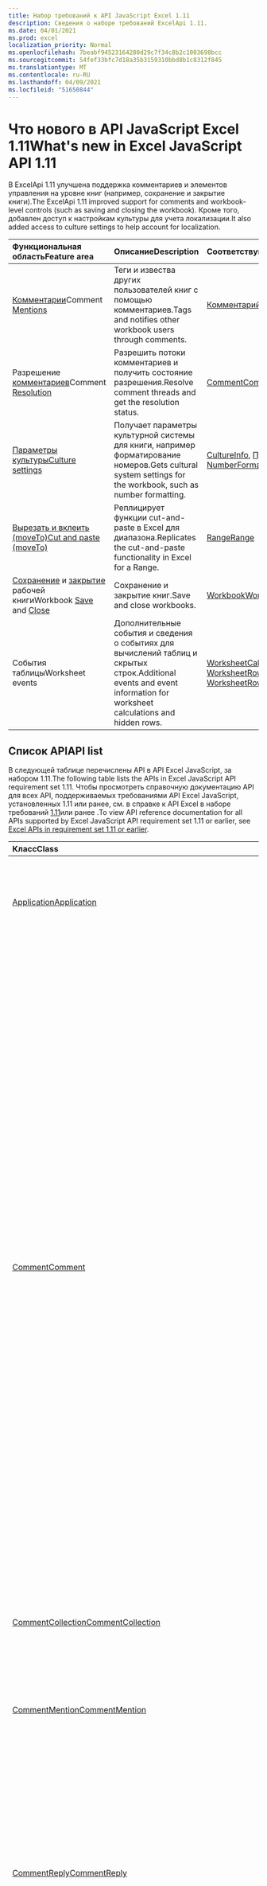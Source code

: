 ```yaml
---
title: Набор требований к API JavaScript Excel 1.11
description: Сведения о наборе требований ExcelApi 1.11.
ms.date: 04/01/2021
ms.prod: excel
localization_priority: Normal
ms.openlocfilehash: 7beabf94523164280d29c7f34c8b2c1003698bcc
ms.sourcegitcommit: 54fef33bfc7d18a35b3159310bbd8b1c8312f845
ms.translationtype: MT
ms.contentlocale: ru-RU
ms.lasthandoff: 04/09/2021
ms.locfileid: "51650844"
---
```

# <a name="whats-new-in-excel-javascript-api-111"></a><span data-ttu-id="2a433-103">Что нового в API JavaScript Excel 1.11</span><span class="sxs-lookup"><span data-stu-id="2a433-103">What's new in Excel JavaScript API 1.11</span></span>

<span data-ttu-id="2a433-104">В ExcelApi 1.11 улучшена поддержка комментариев и элементов управления на уровне книг (например, сохранение и закрытие книги).</span><span class="sxs-lookup"><span data-stu-id="2a433-104">The ExcelApi 1.11 improved support for comments and workbook-level controls (such as saving and closing the workbook).</span></span> <span data-ttu-id="2a433-105">Кроме того, добавлен доступ к настройкам культуры для учета локализации.</span><span class="sxs-lookup"><span data-stu-id="2a433-105">It also added access to culture settings to help account for localization.</span></span>

| <span data-ttu-id="2a433-106">Функциональная область</span><span class="sxs-lookup"><span data-stu-id="2a433-106">Feature area</span></span> | <span data-ttu-id="2a433-107">Описание</span><span class="sxs-lookup"><span data-stu-id="2a433-107">Description</span></span> | <span data-ttu-id="2a433-108">Соответствующие объекты</span><span class="sxs-lookup"><span data-stu-id="2a433-108">Relevant objects</span></span> |
|:--- |:--- |:--- |
| <span data-ttu-id="2a433-109">[Комментарии](../../excel/excel-add-ins-comments.md#mentions)</span><span class="sxs-lookup"><span data-stu-id="2a433-109">Comment [Mentions](../../excel/excel-add-ins-comments.md#mentions)</span></span> |<span data-ttu-id="2a433-110">Теги и извества других пользователей книг с помощью комментариев.</span><span class="sxs-lookup"><span data-stu-id="2a433-110">Tags and notifies other workbook users through comments.</span></span> | <span data-ttu-id="2a433-111">[Комментарий](/javascript/api/excel/excel.comment), [CommentRichContent](/javascript/api/excel/excel.commentrichcontent)</span><span class="sxs-lookup"><span data-stu-id="2a433-111">[Comment](/javascript/api/excel/excel.comment), [CommentRichContent](/javascript/api/excel/excel.commentrichcontent)</span></span> |
| <span data-ttu-id="2a433-112">Разрешение [комментариев](../../excel/excel-add-ins-comments.md#resolve-comment-threads)</span><span class="sxs-lookup"><span data-stu-id="2a433-112">Comment [Resolution](../../excel/excel-add-ins-comments.md#resolve-comment-threads)</span></span> | <span data-ttu-id="2a433-113">Разрешить потоки комментариев и получить состояние разрешения.</span><span class="sxs-lookup"><span data-stu-id="2a433-113">Resolve comment threads and get the resolution status.</span></span> | [<span data-ttu-id="2a433-114">Comment</span><span class="sxs-lookup"><span data-stu-id="2a433-114">Comment</span></span>](/javascript/api/excel/excel.comment) |
| [<span data-ttu-id="2a433-115">Параметры культуры</span><span class="sxs-lookup"><span data-stu-id="2a433-115">Culture settings</span></span>](../../excel/excel-add-ins-workbooks.md#access-application-culture-settings) | <span data-ttu-id="2a433-116">Получает параметры культурной системы для книги, например форматирование номеров.</span><span class="sxs-lookup"><span data-stu-id="2a433-116">Gets cultural system settings for the workbook, such as number formatting.</span></span> | <span data-ttu-id="2a433-117">[CultureInfo](/javascript/api/excel/excel.cultureinfo), [Приложение NumberFormatInfo](/javascript/api/excel/excel.numberformatinfo) [](/javascript/api/excel/excel.application)</span><span class="sxs-lookup"><span data-stu-id="2a433-117">[CultureInfo](/javascript/api/excel/excel.cultureinfo), [NumberFormatInfo](/javascript/api/excel/excel.numberformatinfo) [Application](/javascript/api/excel/excel.application)</span></span> |
| [<span data-ttu-id="2a433-118">Вырезать и вклеить (moveTo)</span><span class="sxs-lookup"><span data-stu-id="2a433-118">Cut and paste (moveTo)</span></span>](../../excel/excel-add-ins-ranges-cut-copy-paste.md) | <span data-ttu-id="2a433-119">Реплицирует функции cut-and-paste в Excel для диапазона.</span><span class="sxs-lookup"><span data-stu-id="2a433-119">Replicates the cut-and-paste functionality in Excel for a Range.</span></span> | [<span data-ttu-id="2a433-120">Range</span><span class="sxs-lookup"><span data-stu-id="2a433-120">Range</span></span>](/javascript/api/excel/excel.range) |
| <span data-ttu-id="2a433-121">[Сохранение](../../excel/excel-add-ins-workbooks.md#save-the-workbook) и [закрытие](../../excel/excel-add-ins-workbooks.md#close-the-workbook) рабочей книги</span><span class="sxs-lookup"><span data-stu-id="2a433-121">Workbook [Save](../../excel/excel-add-ins-workbooks.md#save-the-workbook) and [Close](../../excel/excel-add-ins-workbooks.md#close-the-workbook)</span></span> | <span data-ttu-id="2a433-122">Сохранение и закрытие книг.</span><span class="sxs-lookup"><span data-stu-id="2a433-122">Save and close workbooks.</span></span> | [<span data-ttu-id="2a433-123">Workbook</span><span class="sxs-lookup"><span data-stu-id="2a433-123">Workbook</span></span>](/javascript/api/excel/excel.workbook) |
| <span data-ttu-id="2a433-124">События таблицы</span><span class="sxs-lookup"><span data-stu-id="2a433-124">Worksheet events</span></span> | <span data-ttu-id="2a433-125">Дополнительные события и сведения о событиях для вычислений таблиц и скрытых строк.</span><span class="sxs-lookup"><span data-stu-id="2a433-125">Additional events and event information for worksheet calculations and hidden rows.</span></span> | <span data-ttu-id="2a433-126">[WorksheetCalculatedEventArgs](/javascript/api/excel/excel.worksheetcalculatedeventargs), [WorksheetRowHiddenChangedEventArgs](/javascript/api/excel/excel.worksheetrowhiddenchangedeventargs)</span><span class="sxs-lookup"><span data-stu-id="2a433-126">[WorksheetCalculatedEventArgs](/javascript/api/excel/excel.worksheetcalculatedeventargs), [WorksheetRowHiddenChangedEventArgs](/javascript/api/excel/excel.worksheetrowhiddenchangedeventargs)</span></span> |

## <a name="api-list"></a><span data-ttu-id="2a433-127">Список API</span><span class="sxs-lookup"><span data-stu-id="2a433-127">API list</span></span>

<span data-ttu-id="2a433-128">В следующей таблице перечислены API в API Excel JavaScript, за набором 1.11.</span><span class="sxs-lookup"><span data-stu-id="2a433-128">The following table lists the APIs in Excel JavaScript API requirement set 1.11.</span></span> <span data-ttu-id="2a433-129">Чтобы просмотреть справочную документацию API для всех API, поддерживаемых требованиями API Excel JavaScript, установленных 1.11 или ранее, см. в справке к API Excel в наборе требований [1.11](/javascript/api/excel?view=excel-js-1.11&preserve-view=true)или ранее .</span><span class="sxs-lookup"><span data-stu-id="2a433-129">To view API reference documentation for all APIs supported by Excel JavaScript API requirement set 1.11 or earlier, see [Excel APIs in requirement set 1.11 or earlier](/javascript/api/excel?view=excel-js-1.11&preserve-view=true).</span></span>

| <span data-ttu-id="2a433-130">Класс</span><span class="sxs-lookup"><span data-stu-id="2a433-130">Class</span></span> | <span data-ttu-id="2a433-131">Поля</span><span class="sxs-lookup"><span data-stu-id="2a433-131">Fields</span></span> | <span data-ttu-id="2a433-132">Описание</span><span class="sxs-lookup"><span data-stu-id="2a433-132">Description</span></span> |
|:---|:---|:---|
|[<span data-ttu-id="2a433-133">Application</span><span class="sxs-lookup"><span data-stu-id="2a433-133">Application</span></span>](/javascript/api/excel/excel.application)|[<span data-ttu-id="2a433-134">cultureInfo</span><span class="sxs-lookup"><span data-stu-id="2a433-134">cultureInfo</span></span>](/javascript/api/excel/excel.application#cultureinfo)|<span data-ttu-id="2a433-135">Предоставляет сведения, основанные на текущих параметрах культуры системы.</span><span class="sxs-lookup"><span data-stu-id="2a433-135">Provides information based on current system culture settings.</span></span>|
||[<span data-ttu-id="2a433-136">decimalSeparator</span><span class="sxs-lookup"><span data-stu-id="2a433-136">decimalSeparator</span></span>](/javascript/api/excel/excel.application#decimalseparator)|<span data-ttu-id="2a433-137">Получает строку, используемую в качестве десятичных сепараторов для числевых значений.</span><span class="sxs-lookup"><span data-stu-id="2a433-137">Gets the string used as the decimal separator for numeric values.</span></span>|
||[<span data-ttu-id="2a433-138">thousandsSeparator</span><span class="sxs-lookup"><span data-stu-id="2a433-138">thousandsSeparator</span></span>](/javascript/api/excel/excel.application#thousandsseparator)|<span data-ttu-id="2a433-139">Получает строку, используемую для отдельных групп цифр слева от десятичной для числимых значений.</span><span class="sxs-lookup"><span data-stu-id="2a433-139">Gets the string used to separate groups of digits to the left of the decimal for numeric values.</span></span>|
||[<span data-ttu-id="2a433-140">useSystemSeparators</span><span class="sxs-lookup"><span data-stu-id="2a433-140">useSystemSeparators</span></span>](/javascript/api/excel/excel.application#usesystemseparators)|<span data-ttu-id="2a433-141">Указывает, включены ли системные сепараторы Excel.</span><span class="sxs-lookup"><span data-stu-id="2a433-141">Specifies if the system separators of Excel are enabled.</span></span>|
|[<span data-ttu-id="2a433-142">Comment</span><span class="sxs-lookup"><span data-stu-id="2a433-142">Comment</span></span>](/javascript/api/excel/excel.comment)|[<span data-ttu-id="2a433-143">mentions</span><span class="sxs-lookup"><span data-stu-id="2a433-143">mentions</span></span>](/javascript/api/excel/excel.comment#mentions)|<span data-ttu-id="2a433-144">Получает объекты (например, люди), указанные в комментариях.</span><span class="sxs-lookup"><span data-stu-id="2a433-144">Gets the entities (e.g., people) that are mentioned in comments.</span></span>|
||[<span data-ttu-id="2a433-145">richContent</span><span class="sxs-lookup"><span data-stu-id="2a433-145">richContent</span></span>](/javascript/api/excel/excel.comment#richcontent)|<span data-ttu-id="2a433-146">Получает богатое содержимое комментариев (например, упоминания в комментариях).</span><span class="sxs-lookup"><span data-stu-id="2a433-146">Gets the rich comment content (e.g., mentions in comments).</span></span>|
||[<span data-ttu-id="2a433-147">разрешено</span><span class="sxs-lookup"><span data-stu-id="2a433-147">resolved</span></span>](/javascript/api/excel/excel.comment#resolved)|<span data-ttu-id="2a433-148">Состояние потока комментариев.</span><span class="sxs-lookup"><span data-stu-id="2a433-148">The comment thread status.</span></span>|
||[<span data-ttu-id="2a433-149">updateMentions(contentWithMentions: Excel.CommentRichContent)</span><span class="sxs-lookup"><span data-stu-id="2a433-149">updateMentions(contentWithMentions: Excel.CommentRichContent)</span></span>](/javascript/api/excel/excel.comment#updatementions-contentwithmentions-)|<span data-ttu-id="2a433-150">Обновляет содержимое комментария с помощью специально отформатированной строки и списка упоминаний.</span><span class="sxs-lookup"><span data-stu-id="2a433-150">Updates the comment content with a specially formatted string and a list of mentions.</span></span>|
|[<span data-ttu-id="2a433-151">CommentCollection</span><span class="sxs-lookup"><span data-stu-id="2a433-151">CommentCollection</span></span>](/javascript/api/excel/excel.commentcollection)|[<span data-ttu-id="2a433-152">add(cellAddress: Range \| string, content: CommentRichContent \| string, contentType?: Excel.ContentType)</span><span class="sxs-lookup"><span data-stu-id="2a433-152">add(cellAddress: Range \| string, content: CommentRichContent \| string, contentType?: Excel.ContentType)</span></span>](/javascript/api/excel/excel.commentcollection#add-celladdress--content--contenttype-)|<span data-ttu-id="2a433-153">Создает новое примечание с указанным содержимым в определенной ячейке.</span><span class="sxs-lookup"><span data-stu-id="2a433-153">Creates a new comment with the given content on the given cell.</span></span>|
|[<span data-ttu-id="2a433-154">CommentMention</span><span class="sxs-lookup"><span data-stu-id="2a433-154">CommentMention</span></span>](/javascript/api/excel/excel.commentmention)|[<span data-ttu-id="2a433-155">email</span><span class="sxs-lookup"><span data-stu-id="2a433-155">email</span></span>](/javascript/api/excel/excel.commentmention#email)|<span data-ttu-id="2a433-156">Адрес электронной почты объекта, упоминаемого в комментарии.</span><span class="sxs-lookup"><span data-stu-id="2a433-156">The email address of the entity that is mentioned in comment.</span></span>|
||[<span data-ttu-id="2a433-157">id</span><span class="sxs-lookup"><span data-stu-id="2a433-157">id</span></span>](/javascript/api/excel/excel.commentmention#id)|<span data-ttu-id="2a433-158">ID объекта.</span><span class="sxs-lookup"><span data-stu-id="2a433-158">The id of the entity.</span></span>|
||[<span data-ttu-id="2a433-159">name</span><span class="sxs-lookup"><span data-stu-id="2a433-159">name</span></span>](/javascript/api/excel/excel.commentmention#name)|<span data-ttu-id="2a433-160">Имя объекта, упомянутого в комментарии.</span><span class="sxs-lookup"><span data-stu-id="2a433-160">The name of the entity that is mentioned in comment.</span></span>|
|[<span data-ttu-id="2a433-161">CommentReply</span><span class="sxs-lookup"><span data-stu-id="2a433-161">CommentReply</span></span>](/javascript/api/excel/excel.commentreply)|[<span data-ttu-id="2a433-162">mentions</span><span class="sxs-lookup"><span data-stu-id="2a433-162">mentions</span></span>](/javascript/api/excel/excel.commentreply#mentions)|<span data-ttu-id="2a433-163">Сущностям (например, людям), упомянутым в комментариях.</span><span class="sxs-lookup"><span data-stu-id="2a433-163">The entities (e.g., people) that are mentioned in comments.</span></span>|
||[<span data-ttu-id="2a433-164">разрешено</span><span class="sxs-lookup"><span data-stu-id="2a433-164">resolved</span></span>](/javascript/api/excel/excel.commentreply#resolved)|<span data-ttu-id="2a433-165">Состояние ответа на комментарий.</span><span class="sxs-lookup"><span data-stu-id="2a433-165">The comment reply status.</span></span>|
||[<span data-ttu-id="2a433-166">richContent</span><span class="sxs-lookup"><span data-stu-id="2a433-166">richContent</span></span>](/javascript/api/excel/excel.commentreply#richcontent)|<span data-ttu-id="2a433-167">Богатое содержимое комментариев (например, упоминания в комментариях).</span><span class="sxs-lookup"><span data-stu-id="2a433-167">The rich comment content (e.g., mentions in comments).</span></span>|
||[<span data-ttu-id="2a433-168">updateMentions(contentWithMentions: Excel.CommentRichContent)</span><span class="sxs-lookup"><span data-stu-id="2a433-168">updateMentions(contentWithMentions: Excel.CommentRichContent)</span></span>](/javascript/api/excel/excel.commentreply#updatementions-contentwithmentions-)|<span data-ttu-id="2a433-169">Обновляет содержимое комментария с помощью специально отформатированной строки и списка упоминаний.</span><span class="sxs-lookup"><span data-stu-id="2a433-169">Updates the comment content with a specially formatted string and a list of mentions.</span></span>|
|[<span data-ttu-id="2a433-170">CommentReplyCollection</span><span class="sxs-lookup"><span data-stu-id="2a433-170">CommentReplyCollection</span></span>](/javascript/api/excel/excel.commentreplycollection)|[<span data-ttu-id="2a433-171">add(content: CommentRichContent \| string, contentType?: Excel.ContentType)</span><span class="sxs-lookup"><span data-stu-id="2a433-171">add(content: CommentRichContent \| string, contentType?: Excel.ContentType)</span></span>](/javascript/api/excel/excel.commentreplycollection#add-content--contenttype-)|<span data-ttu-id="2a433-172">Создает ответ на примечание.</span><span class="sxs-lookup"><span data-stu-id="2a433-172">Creates a comment reply for comment.</span></span>|
|[<span data-ttu-id="2a433-173">CommentRichContent</span><span class="sxs-lookup"><span data-stu-id="2a433-173">CommentRichContent</span></span>](/javascript/api/excel/excel.commentrichcontent)|[<span data-ttu-id="2a433-174">mentions</span><span class="sxs-lookup"><span data-stu-id="2a433-174">mentions</span></span>](/javascript/api/excel/excel.commentrichcontent#mentions)|<span data-ttu-id="2a433-175">Массив, содержащий все сущностями (например, людьми), упомянутыми в комментарии.</span><span class="sxs-lookup"><span data-stu-id="2a433-175">An array containing all the entities (e.g., people) mentioned within the comment.</span></span>|
||[<span data-ttu-id="2a433-176">richContent</span><span class="sxs-lookup"><span data-stu-id="2a433-176">richContent</span></span>](/javascript/api/excel/excel.commentrichcontent#richcontent)|<span data-ttu-id="2a433-177">Указывает богатое содержимое комментария (например, комментарий содержимым с упоминаниями, первая упомянутая сущность имеет атрибут id 0, а вторая упомянутая сущность имеет атрибут id 1).</span><span class="sxs-lookup"><span data-stu-id="2a433-177">Specifies the rich content of the comment (e.g., comment content with mentions, the first mentioned entity has an id attribute of 0, and the second mentioned entity has an id attribute of 1).</span></span>|
|[<span data-ttu-id="2a433-178">CultureInfo</span><span class="sxs-lookup"><span data-stu-id="2a433-178">CultureInfo</span></span>](/javascript/api/excel/excel.cultureinfo)|[<span data-ttu-id="2a433-179">name</span><span class="sxs-lookup"><span data-stu-id="2a433-179">name</span></span>](/javascript/api/excel/excel.cultureinfo#name)|<span data-ttu-id="2a433-180">Получает имя культуры в формате languagecode2-country/regioncode2 (например, "zh-cn" или "ru-ru").</span><span class="sxs-lookup"><span data-stu-id="2a433-180">Gets the culture name in the format languagecode2-country/regioncode2 (e.g., "zh-cn" or "en-us").</span></span>|
||[<span data-ttu-id="2a433-181">numberFormat</span><span class="sxs-lookup"><span data-stu-id="2a433-181">numberFormat</span></span>](/javascript/api/excel/excel.cultureinfo#numberformat)|<span data-ttu-id="2a433-182">Определяет культурный формат отображения номеров.</span><span class="sxs-lookup"><span data-stu-id="2a433-182">Defines the culturally appropriate format of displaying numbers.</span></span>|
|[<span data-ttu-id="2a433-183">NumberFormatInfo</span><span class="sxs-lookup"><span data-stu-id="2a433-183">NumberFormatInfo</span></span>](/javascript/api/excel/excel.numberformatinfo)|[<span data-ttu-id="2a433-184">numberDecimalSeparator</span><span class="sxs-lookup"><span data-stu-id="2a433-184">numberDecimalSeparator</span></span>](/javascript/api/excel/excel.numberformatinfo#numberdecimalseparator)|<span data-ttu-id="2a433-185">Получает строку, используемую в качестве десятичных сепараторов для числевых значений.</span><span class="sxs-lookup"><span data-stu-id="2a433-185">Gets the string used as the decimal separator for numeric values.</span></span>|
||[<span data-ttu-id="2a433-186">numberGroupSeparator</span><span class="sxs-lookup"><span data-stu-id="2a433-186">numberGroupSeparator</span></span>](/javascript/api/excel/excel.numberformatinfo#numbergroupseparator)|<span data-ttu-id="2a433-187">Получает строку, используемую для отдельных групп цифр слева от десятичной для числимых значений.</span><span class="sxs-lookup"><span data-stu-id="2a433-187">Gets the string used to separate groups of digits to the left of the decimal for numeric values.</span></span>|
|[<span data-ttu-id="2a433-188">Range</span><span class="sxs-lookup"><span data-stu-id="2a433-188">Range</span></span>](/javascript/api/excel/excel.range)|[<span data-ttu-id="2a433-189">moveTo(destinationRange: Range \| string)</span><span class="sxs-lookup"><span data-stu-id="2a433-189">moveTo(destinationRange: Range \| string)</span></span>](/javascript/api/excel/excel.range#moveto-destinationrange-)|<span data-ttu-id="2a433-190">Перемещает значения ячейки, форматирование и формулы из текущего диапазона в диапазон назначения, заменяя старые сведения в этих ячейках.</span><span class="sxs-lookup"><span data-stu-id="2a433-190">Moves cell values, formatting, and formulas from current range to the destination range, replacing the old information in those cells.</span></span>|
|[<span data-ttu-id="2a433-191">RangeFormat</span><span class="sxs-lookup"><span data-stu-id="2a433-191">RangeFormat</span></span>](/javascript/api/excel/excel.rangeformat)|[<span data-ttu-id="2a433-192">adjustIndent(amount: number)</span><span class="sxs-lookup"><span data-stu-id="2a433-192">adjustIndent(amount: number)</span></span>](/javascript/api/excel/excel.rangeformat#adjustindent-amount-)|<span data-ttu-id="2a433-193">Регулирует отступ форматирования диапазона.</span><span class="sxs-lookup"><span data-stu-id="2a433-193">Adjusts the indentation of the range formatting.</span></span>|
|[<span data-ttu-id="2a433-194">Workbook</span><span class="sxs-lookup"><span data-stu-id="2a433-194">Workbook</span></span>](/javascript/api/excel/excel.workbook)|[<span data-ttu-id="2a433-195">close(closeBehavior?: Excel.CloseBehavior)</span><span class="sxs-lookup"><span data-stu-id="2a433-195">close(closeBehavior?: Excel.CloseBehavior)</span></span>](/javascript/api/excel/excel.workbook#close-closebehavior-)|<span data-ttu-id="2a433-196">Закрывает текущую книгу.</span><span class="sxs-lookup"><span data-stu-id="2a433-196">Close current workbook.</span></span>|
||[<span data-ttu-id="2a433-197">save(saveBehavior?: Excel.SaveBehavior)</span><span class="sxs-lookup"><span data-stu-id="2a433-197">save(saveBehavior?: Excel.SaveBehavior)</span></span>](/javascript/api/excel/excel.workbook#save-savebehavior-)|<span data-ttu-id="2a433-198">Сохраняет текущую книгу.</span><span class="sxs-lookup"><span data-stu-id="2a433-198">Save current workbook.</span></span>|
|[<span data-ttu-id="2a433-199">Worksheet</span><span class="sxs-lookup"><span data-stu-id="2a433-199">Worksheet</span></span>](/javascript/api/excel/excel.worksheet)|[<span data-ttu-id="2a433-200">onRowHiddenChanged</span><span class="sxs-lookup"><span data-stu-id="2a433-200">onRowHiddenChanged</span></span>](/javascript/api/excel/excel.worksheet#onrowhiddenchanged)|<span data-ttu-id="2a433-201">Происходит, когда скрытое состояние одной или более строк изменилось на определенной таблице.</span><span class="sxs-lookup"><span data-stu-id="2a433-201">Occurs when the hidden state of one or more rows has changed on a specific worksheet.</span></span>|
|[<span data-ttu-id="2a433-202">WorksheetCalculatedEventArgs</span><span class="sxs-lookup"><span data-stu-id="2a433-202">WorksheetCalculatedEventArgs</span></span>](/javascript/api/excel/excel.worksheetcalculatedeventargs)|[<span data-ttu-id="2a433-203">address</span><span class="sxs-lookup"><span data-stu-id="2a433-203">address</span></span>](/javascript/api/excel/excel.worksheetcalculatedeventargs#address)|<span data-ttu-id="2a433-204">Адрес диапазона, завершив вычисление.</span><span class="sxs-lookup"><span data-stu-id="2a433-204">The address of the range that completed calculation.</span></span>|
|[<span data-ttu-id="2a433-205">WorksheetCollection</span><span class="sxs-lookup"><span data-stu-id="2a433-205">WorksheetCollection</span></span>](/javascript/api/excel/excel.worksheetcollection)|[<span data-ttu-id="2a433-206">onRowHiddenChanged</span><span class="sxs-lookup"><span data-stu-id="2a433-206">onRowHiddenChanged</span></span>](/javascript/api/excel/excel.worksheetcollection#onrowhiddenchanged)|<span data-ttu-id="2a433-207">Происходит, когда скрытое состояние одной или более строк изменилось на определенной таблице.</span><span class="sxs-lookup"><span data-stu-id="2a433-207">Occurs when the hidden state of one or more rows has changed on a specific worksheet.</span></span>|
|[<span data-ttu-id="2a433-208">WorksheetRowHiddenChangedEventArgs</span><span class="sxs-lookup"><span data-stu-id="2a433-208">WorksheetRowHiddenChangedEventArgs</span></span>](/javascript/api/excel/excel.worksheetrowhiddenchangedeventargs)|[<span data-ttu-id="2a433-209">address</span><span class="sxs-lookup"><span data-stu-id="2a433-209">address</span></span>](/javascript/api/excel/excel.worksheetrowhiddenchangedeventargs#address)|<span data-ttu-id="2a433-210">Получает адрес диапазона, представляющий измененную область конкретного листа.</span><span class="sxs-lookup"><span data-stu-id="2a433-210">Gets the range address that represents the changed area of a specific worksheet.</span></span>|
||[<span data-ttu-id="2a433-211">changeType</span><span class="sxs-lookup"><span data-stu-id="2a433-211">changeType</span></span>](/javascript/api/excel/excel.worksheetrowhiddenchangedeventargs#changetype)|<span data-ttu-id="2a433-212">Получает тип изменений, которые представляют, как было вызвано событие.</span><span class="sxs-lookup"><span data-stu-id="2a433-212">Gets the type of change that represents how the event was triggered.</span></span>|
||[<span data-ttu-id="2a433-213">source</span><span class="sxs-lookup"><span data-stu-id="2a433-213">source</span></span>](/javascript/api/excel/excel.worksheetrowhiddenchangedeventargs#source)|<span data-ttu-id="2a433-214">Получает источник события.</span><span class="sxs-lookup"><span data-stu-id="2a433-214">Gets the source of the event.</span></span>|
||[<span data-ttu-id="2a433-215">type</span><span class="sxs-lookup"><span data-stu-id="2a433-215">type</span></span>](/javascript/api/excel/excel.worksheetrowhiddenchangedeventargs#type)|<span data-ttu-id="2a433-216">Получает тип события.</span><span class="sxs-lookup"><span data-stu-id="2a433-216">Gets the type of the event.</span></span>|
||[<span data-ttu-id="2a433-217">worksheetId</span><span class="sxs-lookup"><span data-stu-id="2a433-217">worksheetId</span></span>](/javascript/api/excel/excel.worksheetrowhiddenchangedeventargs#worksheetid)|<span data-ttu-id="2a433-218">Получает идентификатор листа, в котором изменены данные.</span><span class="sxs-lookup"><span data-stu-id="2a433-218">Gets the id of the worksheet in which the data changed.</span></span>|

## <a name="see-also"></a><span data-ttu-id="2a433-219">См. также</span><span class="sxs-lookup"><span data-stu-id="2a433-219">See also</span></span>

- [<span data-ttu-id="2a433-220">Справочная документация по API JavaScript для Excel</span><span class="sxs-lookup"><span data-stu-id="2a433-220">Excel JavaScript API Reference Documentation</span></span>](/javascript/api/excel?view=excel-js-1.11&preserve-view=true)
- [<span data-ttu-id="2a433-221">Наборы обязательных элементов API JavaScript для Excel</span><span class="sxs-lookup"><span data-stu-id="2a433-221">Excel JavaScript API requirement sets</span></span>](excel-api-requirement-sets.md)

